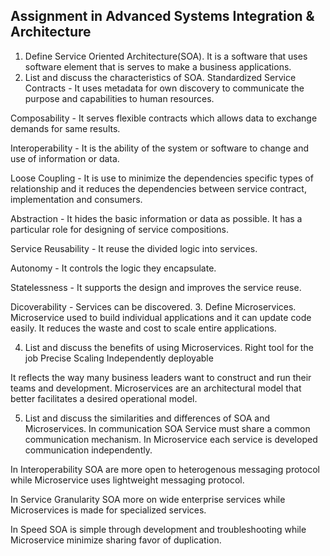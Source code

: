 ## Assignment in Advanced Systems Integration & Architecture
1. Define Service Oriented Architecture(SOA).
It is a software that uses software element that is serves to make a business applications.
2. List and discuss the characteristics of SOA.
Standardized Service Contracts - It uses metadata for own discovery to communicate the purpose and capabilities to human resources.

Composability - It serves flexible contracts which allows data to exchange demands for same results.

Interoperability - It is the ability of the system or software to change and use of information or data.

Loose Coupling - It is use to minimize the dependencies specific types of relationship and it reduces the dependencies between service contract, implementation and consumers.

Abstraction - It hides the basic information or data as possible. It has a particular role for designing of service compositions.

Service Reusability - It reuse the divided logic into services.

Autonomy - It controls the logic they encapsulate. 

Statelessness - It supports the design and improves the service reuse.

Dicoverability - Services can be discovered.
3. Define Microservices.
Microservice used to build individual applications and it can update code easily. It reduces the waste and cost to scale entire applications.

4. List and discuss the benefits of using Microservices.
Right tool for the job
Precise Scaling 
Independently deployable

It reflects the way many business leaders want to construct and run their teams and development. Microservices are an architectural model that better facilitates a desired operational model.

5. List and discuss the similarities and differences of SOA and Microservices.
In communication SOA Service must share a common communication mechanism. In Microservice each service is developed communication independently.

In Interoperability SOA are more open to heterogenous messaging protocol while Microservice uses lightweight messaging protocol.

In Service Granularity SOA more on wide enterprise services while Microservices is made for specialized services.

In Speed SOA is simple through development and troubleshooting while Microservice minimize sharing favor of duplication. 
